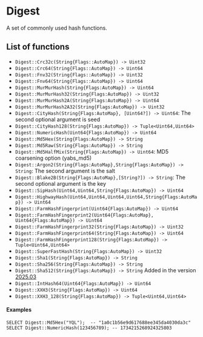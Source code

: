 # Digest

A set of commonly used hash functions.

## List of functions

* `Digest::Crc32c(String{Flags::AutoMap}) -> Uint32`
* `Digest::Crc64(String{Flags::AutoMap}) -> Uint64`
* `Digest::Fnv32(String{Flags::AutoMap}) -> Uint32`
* `Digest::Fnv64(String{Flags::AutoMap}) -> Uint64`
* `Digest::MurMurHash(String{Flags:AutoMap}) -> Uint64`
* `Digest::MurMurHash32(String{Flags:AutoMap}) -> Uint32`
* `Digest::MurMurHash2A(String{Flags:AutoMap}) -> Uint64`
* `Digest::MurMurHash2A32(String{Flags:AutoMap}) -> Uint32`
* `Digest::CityHash(String{Flags:AutoMap}, [Uint64?]) -> Uint64`: The second optional argument is seed
* `Digest::CityHash128(String{Flags:AutoMap}) -> Tuple<Uint64,Uint64>`
* `Digest::NumericHash(Uint64{Flags:AutoMap}) -> Uint64`
* `Digest::Md5Hex(String{Flags:AutoMap}) -> String`
* `Digest::Md5Raw(String{Flags:AutoMap}) -> String`
* `Digest::Md5HalfMix(String{Flags:AutoMap}) -> Uint64`: MD5 coarsening option (yabs_md5)
* `Digest::Argon2(String{Flags:AutoMap},String{Flags:AutoMap}) -> String`: The second argument is the salt
* `Digest::Blake2B(String{Flags:AutoMap},[String?]) -> String`: The second optional argument is the key
* `Digest::SipHash(Uint64,Uint64,String{Flags:AutoMap}) -> Uint64`
* `Digest::HighwayHash(Uint64,Uint64,Uint64,Uint64,String{Flags:AutoMap}) -> Uint64`
* `Digest::FarmHashFingerprint(Uint64{Flags:AutoMap}) -> Uint64`
* `Digest::FarmHashFingerprint2(Uint64{Flags:AutoMap}, Uint64{Flags:AutoMap}) -> Uint64`
* `Digest::FarmHashFingerprint32(String{Flags:AutoMap}) -> Uint32`
* `Digest::FarmHashFingerprint64(String{Flags:AutoMap}) -> Uint64`
* `Digest::FarmHashFingerprint128(String{Flags:AutoMap}) -> Tuple<Uint64,Uint64>`
* `Digest::SuperFastHash(String{Flags:AutoMap}) -> Uint32`
* `Digest::Sha1(String{Flags:AutoMap}) -> String`
* `Digest::Sha256(String{Flags:AutoMap}) -> String`
* `Digest::Sha512(String{Flags:AutoMap}) -> String` Added in the version [2025.03](../../changelog/2025.03.md)
* `Digest::IntHash64(Uint64{Flags:AutoMap}) -> Uint64`
* `Digest::XXH3(String{Flags:AutoMap}) -> Uint64`
* `Digest::XXH3_128(String{Flags:AutoMap}) -> Tuple<Uint64,Uint64>`

#### Examples

```yql
SELECT Digest::Md5Hex("YQL");  -- "1a0c1b56e9d617688ee345da4030da3c"
SELECT Digest::NumericHash(123456789); -- 1734215268924325803
```

